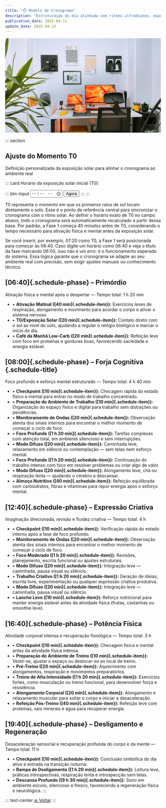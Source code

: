 ```yaml
---
title: "⏱️ Modelo de Cronograma"
description: "Estruturação do dia alinhada com ritmos ultradianos, exposição solar, checkpoints estratégicos e máxima performance cognitiva e física."
publication_date: 2025-04-11
update_date: 2025-04-13
---
```


![[Fonte: Afshin T2Y / Unsplash]](/assets/images/afshin-t2y-3_PVkGcXqgQ-unsplash.jpg "Imagem de capa")

::: section
## Ajuste do Momento T0
<p class="text-small text-secondary">Definição personalizada da exposição solar para alinhar o cronograma ao ambiente real</p>

::: card
<label for="start-time">Horário da exposição solar inicial (T0):</label>

::: btn-input
<input type="time" id="start-time" />
<button id="now-btn">Agora</button>
:::
:::

<p class="text-small">T0 representa o momento em que os primeiros raios de sol tocam diretamente o solo. Esse é o ponto de referência central para sincronizar o cronograma com o ritmo solar. Ao definir o horário exato de T0 no campo abaixo, todo o cronograma será automaticamente recalculado a partir dessa base. Por padrão, a Fase 1 começa 40 minutos antes de T0, considerando o tempo necessário para ativação física e mental antes da exposição solar.</p>

<p class="text-small">Se você inserir, por exemplo, 07:20 como T0, a Fase 1 será posicionada para começar às 06:40. Caso digite um horário como 06:40 e veja o título da fase marcando 06:00, isso não é um erro: é o funcionamento esperado do sistema. Essa lógica garante que o cronograma se adapte ao seu ambiente real com precisão, sem exigir ajustes manuais ou conhecimento técnico.</p>

## [06:40]{.schedule-phase} – Primórdio
<p class="text-small text-secondary">Ativação física e mental após o despertar — Tempo total: 1 h 20 min</p>

- • **Ativação Matinal ([40 min]{.schedule-item}):** Exercícios leves de respiração, alongamento e movimento para acordar o corpo e ativar o sistema nervoso.
- • **T0/Exposição Solar  ([20 min]{.schedule-item}):** Contato direto com o sol ao nível do solo, ajudando a regular o relógio biológico e marcar o início do dia.
- • **Café da Manhã Low-Carb ([20 min]{.schedule-item}):** Refeição leve com foco em proteínas e gorduras boas, favorecendo saciedade e energia estável.

## [08:00]{.schedule-phase} – Forja Cognitiva {.schedule-title}
<p class="text-small text-secondary">Foco profundo e esforço mental estruturado — Tempo total: 4 h 40 min</p>

- • **Checkpoint ([10 min]{.schedule-item}):** Checagem rápida do estado físico e mental para entrar no modo de trabalho concentrado.
- • **Preparação do Ambiente de Trabalho ([10 min]{.schedule-item}):** Organização do espaço físico e digital para trabalho sem distrações ou pendências.
- • **Monitoramento de Ondas ([20 min]{.schedule-item}):** Observação atenta dos sinais internos para encontrar o melhor momento de começar o ciclo de foco.
- • **Foco Profundo ([1 h 20 min]{.schedule-item}):** Tarefas complexas com atenção total, em ambiente silencioso e sem interrupções.
- • **Modo Difuso ([20 min]{.schedule-item}):** Caminhada leve, relaxamento em silêncio ou contemplação — sem telas nem esforço mental.
- • **Foco Profundo ([1 h 20 min]{.schedule-item}):** Continuação do trabalho intenso com foco em resolver problemas ou criar algo de valor.
- • **Modo Difuso ([20 min]{.schedule-item}):** Alongamento leve, chá ou respiração lenta — ajudando o cérebro a descansar.
- • **Almoço Nutritivo ([40 min]{.schedule-item}):** Refeição equilibrada com carboidratos, fibras e vitaminas para repor energia após o esforço mental.

## [12:40]{.schedule-phase} – Expressão Criativa
<p class="text-small text-secondary">Imaginação direcionada, revisão e fluidez criativa — Tempo total: 4 h</p>

- • **Checkpoint ([10 min]{.schedule-item}):** Verificação rápida do estado interno após a fase de foco profundo.
- • **Monitoramento de Ondas ([20 min]{.schedule-item}):** Observação atenta dos sinais internos para encontrar o melhor momento de começar o ciclo de foco.
- • **Foco Moderado ([1 h 20 min]{.schedule-item}):** Revisões, planejamento, escrita funcional ou ajustes estruturais.
- • **Modo Difuso ([20 min]{.schedule-item}):** Integração leve — caminhada, pausa visual ou silêncio.
- • **Trabalho Criativo ([1 h 20 min]{.schedule-item}):** Geração de ideias, escrita livre, experimentação ou qualquer expressão criativa produtiva.
- • **Modo Difuso ([20 min]{.schedule-item}):** Integração leve — caminhada, pausa visual ou silêncio.
- • **Lanche Leve ([10 min]{.schedule-item}):** Reforço nutricional para manter energia estável antes da atividade física (frutas, castanhas ou smoothie leve).

## [16:40]{.schedule-phase} – Potência Física
<p class="text-small text-secondary">Atividade corporal intensa e recuperação fisiológica — Tempo total: 3 h</p>

- • **Checkpoint ([10 min]{.schedule-item}):** Checagem física e mental antes da atividade física intensa.
- • **Preparação do Ambiente de Treino ([10 min]{.schedule-item}):** Vestir-se, ajustar o espaço ou deslocar-se ao local de treino.
- • **Pré-Treino ([20 min]{.schedule-item}):** Aquecimento com alongamentos, respiração e movimentos preparatórios.
- • **Treino de Alta Intensidade ([1 h 20 min]{.schedule-item}):** Exercícios fortes, como musculação ou treino funcional, para desenvolver força e resistência.
- • **Alongamento Corporal ([20 min]{.schedule-item}):** Alongamento e relaxamento muscular para soltar o corpo e iniciar a desaceleração.
- • **Refeição Pós-Treino ([40 min]{.schedule-item}):** Refeição leve com proteínas, sais minerais e água para recuperar energia.

## [19:40]{.schedule-phase} – Desligamento e Regeneração
<p class="text-small text-secondary">Desaceleração sensorial e recuperação profunda do corpo e da mente — Tempo total: 11 h</p>

- • **Checkpoint ([10 min]{.schedule-item}):** Conclusão simbólica do dia ativo e entrada na transição noturna.
- • **Rampa de Desligamento ([1 h 20 min]{.schedule-item}):** Leitura leve, práticas introspectivas, respiração lenta e introspecção sem telas.
- • **Descanso Profundo ([9 h 30 min]{.schedule-item}):** Sono em ambiente escuro, silencioso e fresco, favorecendo a regeneração física e neurológica.
:::

::: text-center
[🔙 Voltar](/)
:::
